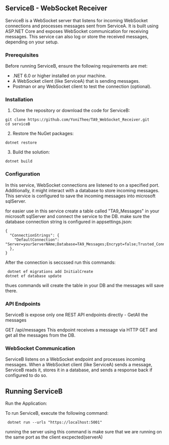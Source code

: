 ## ServiceB - WebSocket Receiver
ServiceB is a WebSocket server that listens for incoming WebSocket connections and processes messages sent from ServiceA. It is built using ASP.NET Core and exposes WebSocket communication for receiving messages. This service can also log or store the received messages, depending on your setup.

### Prerequisites
Before running ServiceB, ensure the following requirements are met:

* .NET 6.0 or higher installed on your machine.
* A WebSocket client (like ServiceA) that is sending messages.
* Postman or any WebSocket client to test the connection (optional).

### Installation
1. Clone the repository or download the code for ServiceB:
```
git clone https://github.com/YoniThee/TA9_WebSocket_Receiver.git
cd serviceB
```
2. Restore the NuGet packages:
```
dotnet restore
```
3. Build the solution:
```
dotnet build
```

### Configuration
In this service, WebSocket connections are listened to on a specified port. Additionally, it might interact with a database to store incoming messages. 
This service is configured to save the incoming messages into microsoft sqlServer.

for easier use in this service create a table called "TA9_Messages" in your microsoft sqlServer and connect the service to the DB.
make sure the database connection string is configured in appsettings.json:

```
{
  "ConnectionStrings": {
    "DefaultConnection": "Server=yourServerNAme;Database=TA9_Messages;Encrypt=false;Trusted_Connection=True;TrustServerCertificate=True;"
  },
}
```
After the connection is seccssed run this commands:
```
 dotnet ef migrations add InitialCreate
dotnet ef database update
```
thues commands will create the table in your DB and the messages will save there.

### API Endpoints
ServiceB is expose only one REST API endpoints directly - GetAll the messages

GET /api/messages
This endpoint receives a message via HTTP GET and get all the messages from the DB.

### WebSocket Communication
ServiceB listens on a WebSocket endpoint and processes incoming messages. When a WebSocket client (like ServiceA) sends a message, ServiceB reads it, stores it in a database, and sends a response back if configured to do so.

## Running ServiceB
Run the Application:

To run ServiceB, execute the following command:
```
 dotnet run --urls "https://localhost:5001"
```

running the server using this command is make sure that we are running on the same port as the client excpected(serverA)
